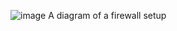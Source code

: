 ![image](https://user-images.githubusercontent.com/98321216/232602119-6b86f828-5c37-4b31-8310-ea8b1fb33a35.png)
A diagram of a firewall setup
